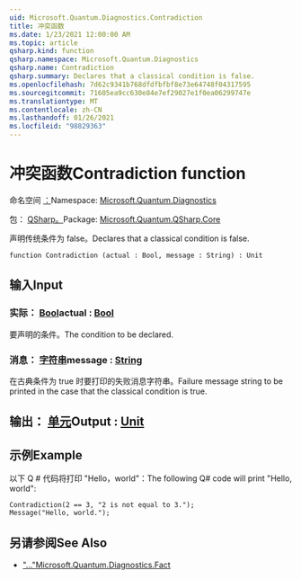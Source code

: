 ```yaml
---
uid: Microsoft.Quantum.Diagnostics.Contradiction
title: 冲突函数
ms.date: 1/23/2021 12:00:00 AM
ms.topic: article
qsharp.kind: function
qsharp.namespace: Microsoft.Quantum.Diagnostics
qsharp.name: Contradiction
qsharp.summary: Declares that a classical condition is false.
ms.openlocfilehash: 7d62c9341b768dfdfbfbf8e73e64748f04317595
ms.sourcegitcommit: 71605ea9cc630e84e7ef29027e1f0ea06299747e
ms.translationtype: MT
ms.contentlocale: zh-CN
ms.lasthandoff: 01/26/2021
ms.locfileid: "98829363"
---
```

# <a name="contradiction-function"></a><span data-ttu-id="3b609-102">冲突函数</span><span class="sxs-lookup"><span data-stu-id="3b609-102">Contradiction function</span></span>

<span data-ttu-id="3b609-103">命名空间 [：](xref:Microsoft.Quantum.Diagnostics)</span><span class="sxs-lookup"><span data-stu-id="3b609-103">Namespace: [Microsoft.Quantum.Diagnostics](xref:Microsoft.Quantum.Diagnostics)</span></span>

<span data-ttu-id="3b609-104">包： [QSharp。](https://nuget.org/packages/Microsoft.Quantum.QSharp.Core)</span><span class="sxs-lookup"><span data-stu-id="3b609-104">Package: [Microsoft.Quantum.QSharp.Core](https://nuget.org/packages/Microsoft.Quantum.QSharp.Core)</span></span>


<span data-ttu-id="3b609-105">声明传统条件为 false。</span><span class="sxs-lookup"><span data-stu-id="3b609-105">Declares that a classical condition is false.</span></span>

```qsharp
function Contradiction (actual : Bool, message : String) : Unit
```


## <a name="input"></a><span data-ttu-id="3b609-106">输入</span><span class="sxs-lookup"><span data-stu-id="3b609-106">Input</span></span>

### <a name="actual--bool"></a><span data-ttu-id="3b609-107">实际： [Bool](xref:microsoft.quantum.lang-ref.bool)</span><span class="sxs-lookup"><span data-stu-id="3b609-107">actual : [Bool](xref:microsoft.quantum.lang-ref.bool)</span></span>

<span data-ttu-id="3b609-108">要声明的条件。</span><span class="sxs-lookup"><span data-stu-id="3b609-108">The condition to be declared.</span></span>


### <a name="message--string"></a><span data-ttu-id="3b609-109">消息： [字符串](xref:microsoft.quantum.lang-ref.string)</span><span class="sxs-lookup"><span data-stu-id="3b609-109">message : [String](xref:microsoft.quantum.lang-ref.string)</span></span>

<span data-ttu-id="3b609-110">在古典条件为 true 时要打印的失败消息字符串。</span><span class="sxs-lookup"><span data-stu-id="3b609-110">Failure message string to be printed in the case that the classical condition is true.</span></span>



## <a name="output--unit"></a><span data-ttu-id="3b609-111">输出： [单元](xref:microsoft.quantum.lang-ref.unit)</span><span class="sxs-lookup"><span data-stu-id="3b609-111">Output : [Unit](xref:microsoft.quantum.lang-ref.unit)</span></span>



## <a name="example"></a><span data-ttu-id="3b609-112">示例</span><span class="sxs-lookup"><span data-stu-id="3b609-112">Example</span></span>

<span data-ttu-id="3b609-113">以下 Q # 代码将打印 "Hello，world"：</span><span class="sxs-lookup"><span data-stu-id="3b609-113">The following Q# code will print "Hello, world":</span></span>

```qsharp
Contradiction(2 == 3, "2 is not equal to 3.");
Message("Hello, world.");
```

## <a name="see-also"></a><span data-ttu-id="3b609-114">另请参阅</span><span class="sxs-lookup"><span data-stu-id="3b609-114">See Also</span></span>

- [<span data-ttu-id="3b609-115">"..."</span><span class="sxs-lookup"><span data-stu-id="3b609-115">Microsoft.Quantum.Diagnostics.Fact</span></span>](xref:Microsoft.Quantum.Diagnostics.Fact)
